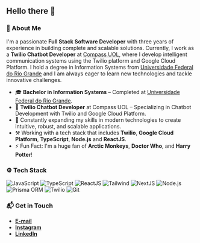 ## Hello there 👋

### 🤔 About Me
I'm a passionate **Full Stack Software Developer** with three years of experience in building complete and scalable solutions. Currently, I work as a **Twilio Chatbot Developer** at [Compass UOL](https://compass.uol/en/home/), where I develop intelligent communication systems using the Twilio platform and Google Cloud Platform. I hold a degree in Information Systems from [Universidade Federal do Rio Grande](https://www.furg.br/en/) and I am always eager to learn new technologies and tackle innovative challenges.

* 🎓 **Bachelor in Information Systems** – Completed at [Universidade Federal do Rio Grande](https://www.furg.br/en/).
* 🏢 **Twilio Chatbot Developer** at Compass UOL – Specializing in Chatbot Development with Twilio and Google Cloud Platform.
* 🌱 Constantly expanding my skills in modern technologies to create intuitive, robust, and scalable applications.
* ⚒️ Working with a tech stack that includes **Twilio**, **Google Cloud Platform**, **TypeScript**, **Node.js** and **ReactJS**.
* ⚡ Fun Fact: I'm a huge fan of **Arctic Monkeys**, **Doctor Who**, and **Harry Potter**!

### ⚙️ Tech Stack
![JavaScript](https://img.shields.io/badge/-JavaScript-05122A?style=flat&logo=javascript)
![TypeScript](https://img.shields.io/badge/-TypeScript-05122A?style=flat&logo=typescript)
![ReactJS](https://img.shields.io/badge/-ReactJS-05122A?style=flat&logo=react)
![Tailwind](https://img.shields.io/badge/-Tailwind_CSS-05122A?style=flat&logo=tailwind-css)
![NextJS](https://img.shields.io/badge/-NextJS-05122A?style=flat&logo=next.js)
![Node.js](https://img.shields.io/badge/-Node.js-05122A?style=flat&logo=node.js)
![Prisma ORM](https://img.shields.io/badge/-Prisma_ORM-05122A?style=flat&logo=prisma)
![Twilio](https://img.shields.io/badge/-Twilio-05122A?style=flat&logo=twilio)
![Git](https://img.shields.io/badge/-Git-05122A?style=flat&logo=git)

### 📬 Get in Touch
* **[E-mail](mailto:samuel_gomes26@hotmail.com)**
* **[Instagram](https://instagram.com/samuelgomes0)**
* **[LinkedIn](https://linkedin.com/in/samuelgomes0/)**
